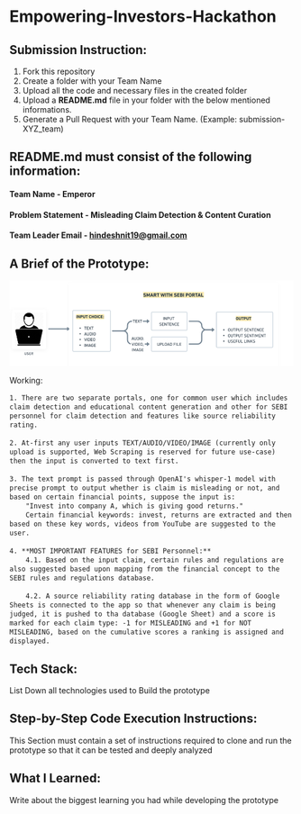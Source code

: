 # Empowering-Investors-Hackathon

## Submission Instruction:
  1. Fork this repository
  2. Create a folder with your Team Name
  3. Upload all the code and necessary files in the created folder
  4. Upload a **README.md** file in your folder with the below mentioned informations.
  5. Generate a Pull Request with your Team Name. (Example: submission-XYZ_team)

## README.md must consist of the following information:

#### Team Name - Emperor
#### Problem Statement - Misleading Claim Detection & Content Curation
#### Team Leader Email - hindeshnit19@gmail.com

## A Brief of the Prototype:
  ![use_case](use_case.png)

  Working:

    1. There are two separate portals, one for common user which includes claim detection and educational content generation and other for SEBI personnel for claim detection and features like source reliability rating.

    2. At-first any user inputs TEXT/AUDIO/VIDEO/IMAGE (currently only upload is supported, Web Scraping is reserved for future use-case) then the input is converted to text first.

    3. The text prompt is passed through OpenAI's whisper-1 model with precise prompt to output whether is claim is misleading or not, and based on certain financial points, suppose the input is:
        "Invest into company A, which is giving good returns."
        Certain financial keywords: invest, returns are extracted and then based on these key words, videos from YouTube are suggested to the user.

    4. **MOST IMPORTANT FEATURES for SEBI Personnel:** 
        4.1. Based on the input claim, certain rules and regulations are also suggested based upon mapping from the financial concept to the SEBI rules and regulations database.

        4.2. A source reliability rating database in the form of Google Sheets is connected to the app so that whenever any claim is being judged, it is pushed to tha database (Google Sheet) and a score is marked for each claim type: -1 for MISLEADING and +1 for NOT MISLEADING, based on the cumulative scores a ranking is assigned and displayed.

        
  
## Tech Stack: 
   List Down all technologies used to Build the prototype
   
## Step-by-Step Code Execution Instructions:
  This Section must contain a set of instructions required to clone and run the prototype so that it can be tested and deeply analyzed
  
## What I Learned:
   Write about the biggest learning you had while developing the prototype
